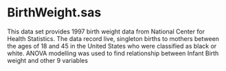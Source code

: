 # BirthWeight.sas
This data set provides 1997 birth weight data from National Center for Health Statistics. The data record live, singleton births to mothers between the ages of 18 and 45 in the United States who were classified as black or white. 
ANOVA modelling was used to find relationship between Infant Birth weight and other 9 variables
